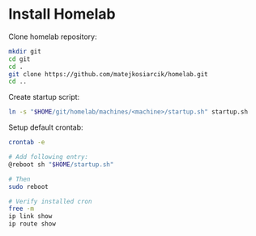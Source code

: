 # Install Homelab

Clone homelab repository:

```sh
mkdir git
cd git
cd .
git clone https://github.com/matejkosiarcik/homelab.git
cd ..
```

Create startup script:

```sh
ln -s "$HOME/git/homelab/machines/<machine>/startup.sh" startup.sh
```

Setup default crontab:

```sh
crontab -e

# Add following entry:
@reboot sh "$HOME/startup.sh"

# Then
sudo reboot

# Verify installed cron
free -m
ip link show
ip route show
```
